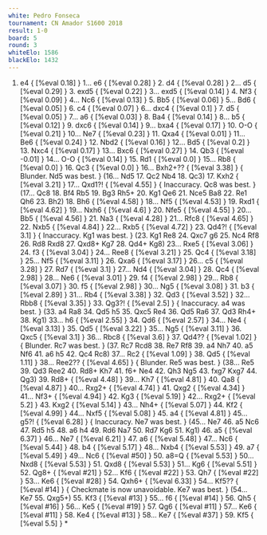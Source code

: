 ```yaml
---
white: Pedro Fonseca
tournament: CN Amador S1600 2018
result: 1-0
board: 5
round: 3
whiteElo: 1586
blackElo: 1432
---
```


1. e4 { [%eval 0.18] } 1... e6 { [%eval 0.28] } 2. d4 { [%eval 0.28] } 2... d5 { [%eval 0.29] } 3. exd5 { [%eval 0.22] } 3... exd5 { [%eval 0.14] } 4. Nf3 { [%eval 0.09] } 4... Nc6 { [%eval 0.13] } 5. Bb5 { [%eval 0.06] } 5... Bd6 { [%eval 0.05] } 6. c4 { [%eval 0.07] } 6... dxc4 { [%eval 0.1] } 7. d5 { [%eval 0.05] } 7... a6 { [%eval 0.03] } 8. Ba4 { [%eval 0.14] } 8... b5 { [%eval 0.12] } 9. dxc6 { [%eval 0.14] } 9... bxa4 { [%eval 0.17] } 10. O-O { [%eval 0.21] } 10... Ne7 { [%eval 0.23] } 11. Qxa4 { [%eval 0.01] } 11... Be6 { [%eval 0.24] } 12. Nbd2 { [%eval 0.16] } 12... Bd5 { [%eval 0.2] } 13. Nxc4 { [%eval 0.17] } 13... Bxc6 { [%eval 0.27] } 14. Qb3 { [%eval -0.01] } 14... O-O { [%eval 0.14] } 15. Rd1 { [%eval 0.0] } 15... Rb8 { [%eval 0.0] } 16. Qc3 { [%eval 0.0] } 16... Bxh2+?? { [%eval 3.38] } { Blunder. Nd5 was best. } (16... Nd5 17. Qc2 Nb4 18. Qc3) 17. Kxh2 { [%eval 3.21] } 17... Qxd1?! { [%eval 4.55] } { Inaccuracy. Qc8 was best. } (17... Qc8 18. Bf4 Rb5 19. Bg3 Rh5+ 20. Kg1 Qe6 21. Nce5 Ba8 22. Re1 Qh6 23. Bh2) 18. Bh6 { [%eval 4.58] } 18... Nf5 { [%eval 4.53] } 19. Rxd1 { [%eval 4.62] } 19... Nxh6 { [%eval 4.6] } 20. Nfe5 { [%eval 4.55] } 20... Bb5 { [%eval 4.56] } 21. Na3 { [%eval 4.28] } 21... Rfc8 { [%eval 4.65] } 22. Nxb5 { [%eval 4.84] } 22... Rxb5 { [%eval 4.72] } 23. Qd4?! { [%eval 3.1] } { Inaccuracy. Kg1 was best. } (23. Kg1 Re8 24. Qxc7 g6 25. Nc4 Rf8 26. Rd8 Rxd8 27. Qxd8+ Kg7 28. Qd4+ Kg8) 23... Rxe5 { [%eval 3.06] } 24. f3 { [%eval 3.04] } 24... Ree8 { [%eval 3.21] } 25. Qc4 { [%eval 3.18] } 25... Nf5 { [%eval 3.11] } 26. Qxa6 { [%eval 3.17] } 26... c5 { [%eval 3.28] } 27. Rd7 { [%eval 3.1] } 27... Nd4 { [%eval 3.04] } 28. Qc4 { [%eval 2.98] } 28... Ne6 { [%eval 3.01] } 29. f4 { [%eval 2.98] } 29... Rb8 { [%eval 3.07] } 30. f5 { [%eval 2.98] } 30... Ng5 { [%eval 3.08] } 31. b3 { [%eval 2.89] } 31... Rb4 { [%eval 3.38] } 32. Qd3 { [%eval 3.52] } 32... Rbb8 { [%eval 3.35] } 33. Qg3?! { [%eval 2.5] } { Inaccuracy. a4 was best. } (33. a4 Ra8 34. Qd5 h5 35. Qxc5 Re4 36. Qd5 Ra6 37. Qd3 Rh4+ 38. Kg1) 33... h6 { [%eval 2.55] } 34. Qd6 { [%eval 2.57] } 34... Ne4 { [%eval 3.13] } 35. Qd5 { [%eval 3.22] } 35... Ng5 { [%eval 3.11] } 36. Qxc5 { [%eval 3.1] } 36... Rbc8 { [%eval 3.6] } 37. Qd4?? { [%eval 1.02] } { Blunder. Rc7 was best. } (37. Rc7 Rcd8 38. Re7 Rf8 39. a4 Nh7 40. a5 Nf6 41. a6 h5 42. Qc4 Rc8) 37... Rc2 { [%eval 1.09] } 38. Qd5 { [%eval 1.11] } 38... Ree2?? { [%eval 4.65] } { Blunder. Re5 was best. } (38... Re5 39. Qd3 Ree2 40. Rd8+ Kh7 41. f6+ Ne4 42. Qh3 Ng5 43. fxg7 Kxg7 44. Qg3) 39. Rd8+ { [%eval 4.48] } 39... Kh7 { [%eval 4.81] } 40. Qa8 { [%eval 4.87] } 40... Rxg2+ { [%eval 4.74] } 41. Qxg2 { [%eval 4.34] } 41... Nf3+ { [%eval 4.94] } 42. Kg3 { [%eval 5.19] } 42... Rxg2+ { [%eval 5.2] } 43. Kxg2 { [%eval 5.14] } 43... Nh4+ { [%eval 5.07] } 44. Kf2 { [%eval 4.99] } 44... Nxf5 { [%eval 5.08] } 45. a4 { [%eval 4.81] } 45... g5?! { [%eval 6.28] } { Inaccuracy. Ne7 was best. } (45... Ne7 46. a5 Nc6 47. Rd5 h5 48. a6 h4 49. Rd6 Na7 50. Rd7 Kg6 51. Kg1) 46. a5 { [%eval 6.37] } 46... Ne7 { [%eval 6.21] } 47. a6 { [%eval 5.48] } 47... Nc6 { [%eval 5.44] } 48. b4 { [%eval 5.17] } 48... Nxb4 { [%eval 5.53] } 49. a7 { [%eval 5.49] } 49... Nc6 { [%eval #50] } 50. a8=Q { [%eval 5.53] } 50... Nxd8 { [%eval 5.53] } 51. Qxd8 { [%eval 5.53] } 51... Kg6 { [%eval 5.51] } 52. Qg8+ { [%eval #21] } 52... Kf6 { [%eval #22] } 53. Qh7 { [%eval #22] } 53... Ke6 { [%eval #28] } 54. Qxh6+ { [%eval 6.33] } 54... Kf5?? { [%eval #14] } { Checkmate is now unavoidable. Ke7 was best. } (54... Ke7 55. Qxg5+) 55. Kf3 { [%eval #13] } 55... f6 { [%eval #14] } 56. Qh5 { [%eval #16] } 56... Ke5 { [%eval #19] } 57. Qg6 { [%eval #11] } 57... Ke6 { [%eval #11] } 58. Ke4 { [%eval #13] } 58... Ke7 { [%eval #37] } 59. Kf5 { [%eval 5.5] } *
